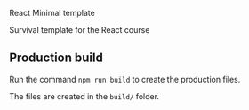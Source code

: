 React Minimal template

Survival template for the React course

## Production build

Run the command ```npm run build``` to create the production files.

The files are created in the ```build/``` folder.
